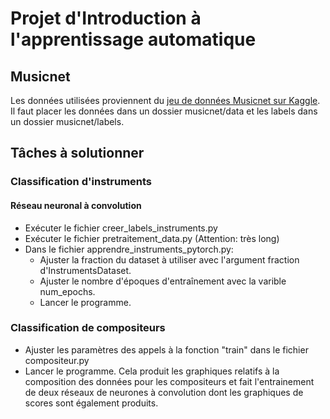 # Projet d'Introduction à l'apprentissage automatique
## Musicnet

Les données utilisées proviennent du [jeu de données Musicnet sur Kaggle](https://www.kaggle.com/imsparsh/musicnet-dataset). Il faut placer les données dans un dossier musicnet/data et les labels dans un dossier musicnet/labels.

## Tâches à solutionner

### Classification d'instruments

#### Réseau neuronal à convolution
- Exécuter le fichier creer_labels_instruments.py
- Exécuter le fichier pretraitement_data.py (Attention: très long)
- Dans le fichier apprendre_instruments_pytorch.py:
  - Ajuster la fraction du dataset à utiliser avec l'argument fraction d'InstrumentsDataset.
  - Ajuster le nombre d'époques d'entraînement avec la varible num_epochs.
  - Lancer le programme.

### Classification de compositeurs
- Ajuster les paramètres des appels à la fonction "train" dans le fichier compositeur.py
- Lancer le programme. Cela produit les graphiques relatifs à la composition des données pour les compositeurs et fait l'entrainement de deux réseaux de neurones à convolution dont les graphiques de scores sont également produits. 
